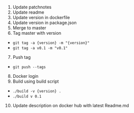 1. Update patchnotes
2. Update readme
3. Update version in dockerfile
4. Update version in package.json
5. Merge to master
6. Tag master with version
  * `git tag -a {version} -m "{version}"`
  * `git tag -a v0.1 -m "v0.1"`
7. Push tag
  * `git push --tags`
8. Docker login
9. Build using build script
  * `./build -v {version} .`
  * `./build v 0.1`
10. Update description on docker hub with latest Readme.md